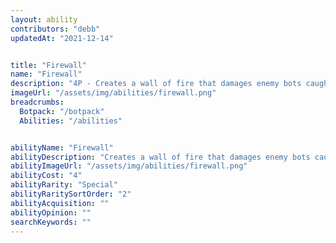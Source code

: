 ```yaml
---
layout: ability
contributors: "debb"
updatedAt: "2021-12-14"


title: "Firewall"
name: "Firewall"
description: "4P - Creates a wall of fire that damages enemy bots caught in it"
imageUrl: "/assets/img/abilities/firewall.png"
breadcrumbs:
  Botpack: "/botpack"
  Abilities: "/abilities"


abilityName: "Firewall"
abilityDescription: "Creates a wall of fire that damages enemy bots caught in it"
abilityImageUrl: "/assets/img/abilities/firewall.png"
abilityCost: "4"
abilityRarity: "Special"
abilityRaritySortOrder: "2"
abilityAcquisition: ""
abilityOpinion: ""
searchKeywords: ""
---
```



